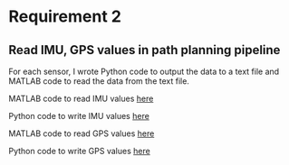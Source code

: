 # Requirement 2
## Read IMU, GPS values in path planning pipeline

For each sensor, I wrote Python code to output the data to a text file and MATLAB code to read the data from the text file.

MATLAB code to read IMU values [here](https://github.com/cskroonenberg/openstreetmap/blob/main/read_imu.m)

Python code to write IMU values [here](https://github.com/KU-EECS-581-Self-Driving-Golfcart/CADD-E/blob/main/localization/imu/imu_poller.py)

MATLAB code to read GPS values [here](https://github.com/cskroonenberg/openstreetmap/blob/main/read_gps.m)

Python code to write GPS values [here](https://github.com/KU-EECS-581-Self-Driving-Golfcart/CADD-E/blob/main/localization/gps/nmeapoller.py)